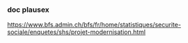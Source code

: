 

### doc plausex

https://www.bfs.admin.ch/bfs/fr/home/statistiques/securite-sociale/enquetes/shs/projet-modernisation.html